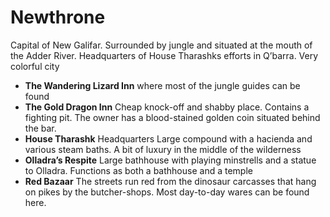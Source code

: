 # Newthrone

Capital of New Galifar. Surrounded by jungle and situated at the mouth of the Adder River. Headquarters of House Tharashks efforts in Q’barra. Very colorful city

* **The Wandering Lizard Inn** where most of the jungle guides can be found
* **The Gold Dragon Inn** Cheap knock-off and shabby place. Contains a fighting pit. The owner has a blood-stained golden coin situated behind the bar.
* **House Tharashk** Headquarters Large compound with a hacienda and various steam baths. A bit of luxury in the middle of the wilderness
* **Olladra’s Respite** Large bathhouse with playing minstrells and a statue to Olladra. Functions as both a bathhouse and a temple
* **Red Bazaar** The streets run red from the dinosaur carcasses that hang on pikes by the butcher-shops. Most day-to-day wares can be found here.